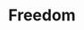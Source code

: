 ---
layout: piece
collection_: paintings
title: Freedom
image: freedom.jpg
media: Acrylic
dimensions: 8 x 11
description: Painted with popsicle sticks and brushes on board.
price: $150
create_date: 2015
---